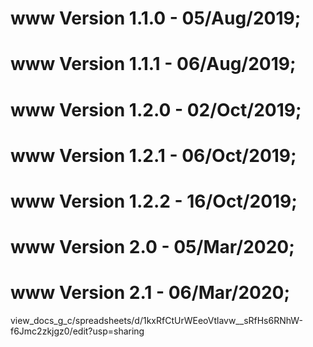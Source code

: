 # www Version 1.1.0 - 05/Aug/2019;
# www Version 1.1.1 - 06/Aug/2019;
# www Version 1.2.0 - 02/Oct/2019;
# www Version 1.2.1 - 06/Oct/2019;
# www Version 1.2.2 - 16/Oct/2019;
# www Version 2.0   - 05/Mar/2020;
# www Version 2.1   - 06/Mar/2020;

view_docs_g_c/spreadsheets/d/1kxRfCtUrWEeoVtlavw__sRfHs6RNhW-f6Jmc2zkjgz0/edit?usp=sharing
